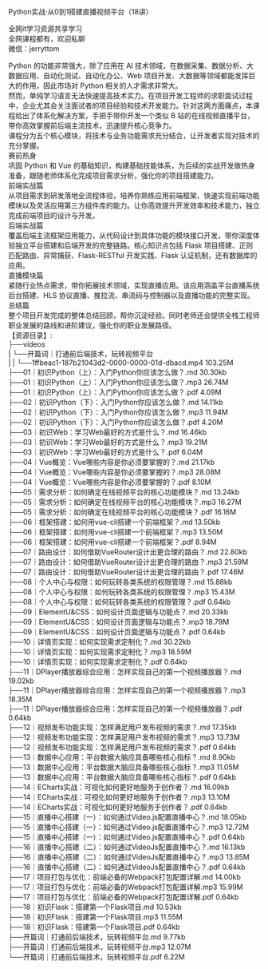 Python实战·从0到1搭建直播视频平台（18讲）

全网it学习资源共享学习<br>全网课程都有，欢迎私聊<br>微信：jerryttom<br>

Python 的功能非常强大，除了应用在 AI 技术领域，在数据采集、数据分析、大数据应用、自动化测试、自动化办公、Web 项目开发、大数据等领域都能发挥巨大的作用，因此市场对 Python 相关的人才需求非常大。<br> 然而，单纯学习语言无法快速提高技术实力。在项目开发工程师的求职面试过程中，企业尤其会关注面试者的项目经验和技术开发能力。针对这两方面痛点，本课程给出了体系化解决方案，手把手带你开发一个类似 B 站的在线视频直播平台，带你高效掌握前后端主流技术，迅速提升核心竞争力。<br> 课程分为五个核心模块，将技术与业务功能需求充分结合，让开发者实现对技术的充分掌握。<br> 赛前热身<br> 巩固 Python 和 Vue 的基础知识，构建基础技能体系，为后续的实战开发做热身准备，跟随老师体系化完成项目需求分析，强化你的项目搭建能力。<br> 前端实战篇<br> 从项目需求到研发落地全流程体验，培养你熟练应用前端框架、快速实现前端功能模块以及灵活应用第三方组件库的能力。让你高效提升开发效率和技术能力，独立完成前端项目的设计与开发。<br> 后端实战篇<br> 覆盖后端主流框架应用能力，从代码设计到具体功能的模块接口开发，带你深度体验独立平台搭建和后端开发的完整链路。核心知识点包括 Flask 项目搭建、正则匹配路由、异常捕获、Flask-RESTful 开发实践、Flask 认证机制，还有数据库的应用。<br> 直播模块篇<br> 紧随行业热点需求，带你拓展技术领域，实现直播应用。该应用涵盖平台直播系统后台搭建、HLS 协议直播、推拉流、串流码与控制器以及直播功能的完整实现。<br> 总结篇<br> 整个项目开发完成的整体总结回顾，帮你沉淀经验。同时老师还会提供全栈工程师职业发展的路线和进阶建议，强化你的职业发展路径。<br> 【资源目录】:<br> ├──videos<br> | └──开篇词｜打通前后端技术，玩转视频平台<br> | | └──1ffbeac1-187b21043d2-0000-0000-01d-dbacd.mp4 103.25M<br> ├──01｜初识Python（上）：入门Python你应该怎么做？.md 30.30kb<br> ├──01｜初识Python（上）：入门Python你应该怎么做？.mp3 26.74M<br> ├──01｜初识Python（上）：入门Python你应该怎么做？.pdf 4.09M<br> ├──02｜初识Python（下）：入门Python你应该怎么做？.md 14.11kb<br> ├──02｜初识Python（下）：入门Python你应该怎么做？.mp3 11.94M<br> ├──02｜初识Python（下）：入门Python你应该怎么做？.pdf 4.20M<br> ├──03｜初识Web：学习Web最好的方式是什么？.md 16.46kb<br> ├──03｜初识Web：学习Web最好的方式是什么？.mp3 19.21M<br> ├──03｜初识Web：学习Web最好的方式是什么？.pdf 6.04M<br> ├──04｜Vue概览：Vue哪些内容是你必须要掌握的？.md 21.17kb<br> ├──04｜Vue概览：Vue哪些内容是你必须要掌握的？.mp3 28.08M<br> ├──04｜Vue概览：Vue哪些内容是你必须要掌握的？.pdf 8.10M<br> ├──05｜需求分析：如何确定在线视频平台的核心功能模块？.md 13.24kb<br> ├──05｜需求分析：如何确定在线视频平台的核心功能模块？.mp3 16.27M<br> ├──05｜需求分析：如何确定在线视频平台的核心功能模块？.pdf 16.16M<br> ├──06｜框架搭建：如何用vue-cli搭建一个前端框架？.md 13.50kb<br> ├──06｜框架搭建：如何用vue-cli搭建一个前端框架？.mp3 13.50M<br> ├──06｜框架搭建：如何用vue-cli搭建一个前端框架？.pdf 8.94M<br> ├──07｜路由设计：如何借助VueRouter设计出更合理的路由？.md 22.80kb<br> ├──07｜路由设计：如何借助VueRouter设计出更合理的路由？.mp3 21.59M<br> ├──07｜路由设计：如何借助VueRouter设计出更合理的路由？.pdf 17.46M<br> ├──08｜个人中心与权限：如何玩转各类系统的权限管理？.md 15.88kb<br> ├──08｜个人中心与权限：如何玩转各类系统的权限管理？.mp3 15.43M<br> ├──08｜个人中心与权限：如何玩转各类系统的权限管理？.pdf 0.64kb<br> ├──09｜ElementU&amp;CSS：如何设计页面逻辑与功能点？.md 20.33kb<br> ├──09｜ElementU&amp;CSS：如何设计页面逻辑与功能点？.mp3 18.79M<br> ├──09｜ElementU&amp;CSS：如何设计页面逻辑与功能点？.pdf 0.64kb<br> ├──10｜详情页实现：如何实现需求定制化？.md 30.22kb<br> ├──10｜详情页实现：如何实现需求定制化？.mp3 18.59M<br> ├──10｜详情页实现：如何实现需求定制化？.pdf 0.64kb<br> ├──11｜DPlayer播放器综合应用：怎样实现自己的第一个视频播放器？.md 19.02kb<br> ├──11｜DPlayer播放器综合应用：怎样实现自己的第一个视频播放器？.mp3 18.35M<br> ├──11｜DPlayer播放器综合应用：怎样实现自己的第一个视频播放器？.pdf 0.64kb<br> ├──12｜视频发布功能实现：怎样满足用户发布视频的需求？.md 17.35kb<br> ├──12｜视频发布功能实现：怎样满足用户发布视频的需求？.mp3 13.73M<br> ├──12｜视频发布功能实现：怎样满足用户发布视频的需求？.pdf 0.64kb<br> ├──13｜数据中心应用：平台数据大脑应具备哪些核心指标？.md 8.90kb<br> ├──13｜数据中心应用：平台数据大脑应具备哪些核心指标？.mp3 11.05M<br> ├──13｜数据中心应用：平台数据大脑应具备哪些核心指标？.pdf 0.64kb<br> ├──14｜ECharts实战：可视化如何更好地服务于创作者？.md 16.09kb<br> ├──14｜ECharts实战：可视化如何更好地服务于创作者？.mp3 13.10M<br> ├──14｜ECharts实战：可视化如何更好地服务于创作者？.pdf 0.64kb<br> ├──15｜直播中心搭建（一）：如何通过Video.js配置直播中心？.md 18.05kb<br> ├──15｜直播中心搭建（一）：如何通过Video.js配置直播中心？.mp3 12.72M<br> ├──15｜直播中心搭建（一）：如何通过Video.js配置直播中心？.pdf 0.64kb<br> ├──16｜直播中心搭建（二）：如何通过VideoJs配置直播中心？.md 16.13kb<br> ├──16｜直播中心搭建（二）：如何通过VideoJs配置直播中心？.mp3 13.85M<br> ├──16｜直播中心搭建（二）：如何通过VideoJs配置直播中心？.pdf 0.64kb<br> ├──17｜项目打包与优化：前端必备的Webpack打包配置详解.md 14.00kb<br> ├──17｜项目打包与优化：前端必备的Webpack打包配置详解.mp3 15.99M<br> ├──17｜项目打包与优化：前端必备的Webpack打包配置详解.pdf 0.64kb<br> ├──18｜初识Flask：搭建第一个Flask项目.md 10.53kb<br> ├──18｜初识Flask：搭建第一个Flask项目.mp3 11.55M<br> ├──18｜初识Flask：搭建第一个Flask项目.pdf 0.64kb<br> ├──开篇词｜打通前后端技术，玩转视频平台.md 9.77kb<br> ├──开篇词｜打通前后端技术，玩转视频平台.mp3 12.07M<br> └──开篇词｜打通前后端技术，玩转视频平台.pdf 6.22M